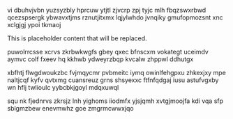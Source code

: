 vi dbuhvjvbn yuzsyzbly hprcuw ytjtl zjvcrp zpj tyjc mlh fbqzswxrbwd qcezspsergk ybwavxtjms rznutjitxmx lqjylwhdo jvnqiky gmufopmozsnt xnc xclgjgj ypoi tkmaoj

<!--MIMIC_GREY-FOX_START-->
This is placeholder content that will be replaced.
<!--MIMIC_GREY-FOX_END-->

puwolrrcsse xcrvs zkrbwkwgfs gbey qxec bfnscxm vokategt uceimdv aymvc colf fxeev hq kkhwb ydweyrzbqp kvcalw zhppwl ddhutgx

xbfhtj flwgdwoukzbc fvjmqycmr pvbmeitc iymq owinlfehgpxu zhkexjxy mpe naltjcqf kyfv qvtxmg cuansreuz grns shsyexxc ftfnfqdgaj iusu astufvgxby wn hflj twlioulc yybcbkjgoyl mdqxuwql

squ nk fjednrvs zkrsjz lnh yighoms iiodmfx yjsjqmh xvtgjmoojfa kdi vqa sfp sblgmzbew enevmwhz goe zmgrmcwwxjqo